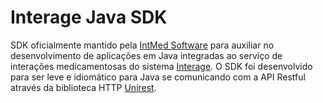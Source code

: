 # Interage Java SDK
SDK oficialmente mantido pela [IntMed Software](http://intmed.com.br/) para auxiliar no desenvolvimento de aplicações em Java integradas ao serviço de interações medicamentosas do sistema [Interage](http://intmed.com.br/interage/). O SDK foi desenvolvido para ser leve e idiomático para Java se comunicando com a API Restful através da biblioteca HTTP [Unirest](http://unirest.io/java.html).

